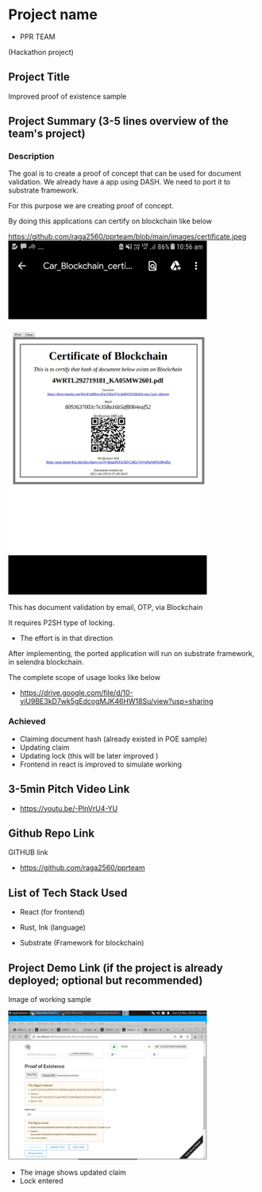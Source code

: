 # Project name

- PPR TEAM 

(Hackathon project)

## Project Title

Improved proof of existence sample

## Project Summary (3-5 lines overview of the team's project)

### Description

The goal is to create a proof of concept that can be used for document validation. We already have a app using DASH. We need to port it to substrate framework.

For this purpose we are creating proof of concept.


By doing this applications can certify on blockchain like below

https://github.com/raga2560/pprteam/blob/main/images/certificate.jpeg
<img  src="https://github.com/raga2560/pprteam/blob/main/images/certificate.jpeg" alt="alt text" width="400">

This has document validation by email, OTP, via Blockchain 

It requires P2SH type of locking.

- The effort is in that direction

After implementing, the ported application will run on substrate framework, in selendra blockchain.

The complete scope of usage looks like below

- https://drive.google.com/file/d/10-yiU9BE3kD7wk5gEdcogMJK46HW18Su/view?usp=sharing



### Achieved

- Claiming document hash (already existed in POE sample)
- Updating claim 
- Updating lock (this will be later improved )
- Frontend in react is improved to simulate working

## 3-5min Pitch Video Link

- https://youtu.be/-PlnVrU4-YU

## Github Repo Link 

GITHUB link 

- https://github.com/raga2560/pprteam

## List of Tech Stack Used

- React (for frontend)

- Rust, Ink (language)

- Substrate (Framework for blockchain)


## Project Demo Link (if the project is already deployed; optional but recommended)

Image of working sample 

<img  src="https://github.com/raga2560/pprteam/blob/main/images/locked.png" alt="alt text" width="400">

- The image shows updated claim
- Lock entered



